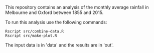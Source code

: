 This repository contains an analysis of the monthly average rainfall in Melbourne and Oxford between 1855 and 2015.

To run this analysis use the following commands:

```
Rscript src/combine-data.R
Rscript src/make-plot.R
```

The input data is in 'data' and the results are in 'out'.
